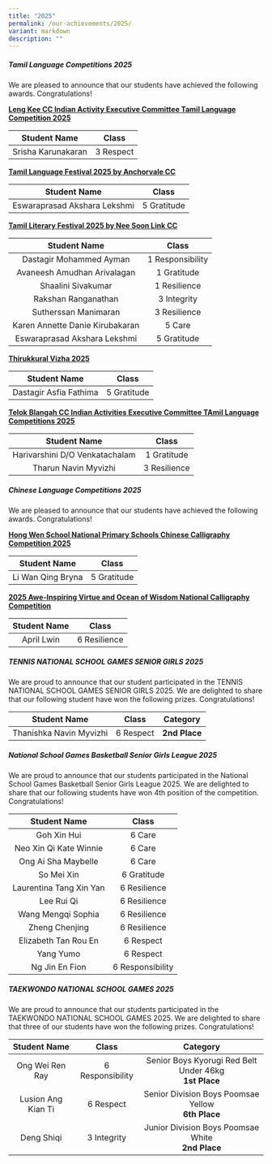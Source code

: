 ```yaml
---
title: "2025"
permalink: /our-achievements/2025/
variant: markdown
description: ""
---
```

##### **Tamil Language Competitions 2025**

We are pleased to announce that our students have achieved the following awards. Congratulations!

**<u>Leng Kee CC Indian Activity Executive Committee Tamil Language Competition 2025</u>**

| Student Name | Class |
| :--------: | :--------: |
| Srisha Karunakaran | 3 Respect |

**<u>Tamil Language Festival 2025 by Anchorvale CC</u>**

| Student Name | Class |
| :--------: | :--------: |
| Eswaraprasad Akshara Lekshmi | 5 Gratitude |

**<u>Tamil Literary Festival 2025 by Nee Soon Link CC</u>**

| Student Name | Class |
| :--------: | :--------: |
| Dastagir Mohammed Ayman | 1 Responsibility |
| Avaneesh Amudhan Arivalagan | 1 Gratitude |
| Shaalini Sivakumar | 1 Resilience |
| Rakshan Ranganathan | 3 Integrity |
| Sutherssan Manimaran | 3 Resilience |
| Karen Annette Danie Kirubakaran | 5 Care |
| Eswaraprasad Akshara Lekshmi | 5 Gratitude |

**<u>Thirukkural Vizha 2025</u>**

| Student Name | Class |
| :--------: | :--------: |
| Dastagir Asfia Fathima | 5 Gratitude |

**<u>Telok Blangah CC Indian Activities Executive Committee TAmil Language Competitions 2025</u>**

| Student Name | Class |
| :--------: | :--------: |
| Harivarshini D/O Venkatachalam | 1 Gratitude |
| Tharun Navin Myvizhi | 3 Resilience |

##### **Chinese Language Competitions 2025**

We are pleased to announce that our students have achieved the following awards. Congratulations!

**<u>Hong Wen School National Primary Schools Chinese Calligraphy Competition 2025</u>**

| Student Name | Class |
| :--------: | :--------: |
| Li Wan Qing Bryna | 5 Gratitude |

**<u>2025 Awe-Inspiring Virtue and Ocean of Wisdom National Calligraphy Competition</u>**

| Student Name | Class |
| :--------: | :--------: |
| April Lwin | 6 Resilience |

##### **TENNIS NATIONAL SCHOOL GAMES SENIOR GIRLS 2025**
We are proud to announce that our student participated in the TENNIS NATIONAL SCHOOL GAMES SENIOR GIRLS 2025. We are delighted to share that our following student have won the following prizes. Congratulations!

| Student Name  | Class | Category |
| :--------: | :--------: | :--------: |
| Thanishka Navin Myvizhi | 6 Respect | **2nd Place** |

##### **National School Games Basketball Senior Girls League 2025**
We are proud to announce that our students participated in the National School Games Basketball Senior Girls League 2025. We are delighted to share that our following students have won 4th position of the competition. Congratulations!

| Student Name  | Class |
| :--------: | :--------: |
| Goh Xin Hui | 6 Care |
| Neo Xin Qi Kate Winnie | 6 Care |
| Ong Ai Sha Maybelle | 6 Care |
| So Mei Xin | 6 Gratitude |
| Laurentina Tang Xin Yan | 6 Resilience |
| Lee Rui Qi | 6 Resilience |
| Wang Mengqi Sophia | 6 Resilience |
| Zheng Chenjing | 6 Resilience |
| Elizabeth Tan Rou En | 6 Respect |
| Yang Yumo | 6 Respect |
| Ng Jin En Fion | 6 Responsibility |

##### **TAEKWONDO NATIONAL SCHOOL GAMES 2025**
We are proud to announce that our students participated in the TAEKWONDO NATIONAL SCHOOL GAMES 2025. We are delighted to share that three of our students have won the following prizes. Congratulations!

| Student Name  | Class | Category |
| :--------: | :--------: | :--------: |
| Ong Wei Ren Ray | 6 Responsibility | Senior Boys Kyorugi Red Belt Under 46kg<br>**1st Place** |
| Lusion Ang Kian Ti | 6 Respect | Senior Division Boys Poomsae Yellow<br>**6th Place** |
| Deng Shiqi | 3 Integrity | Junior Division Boys Poomsae White<br>**2nd Place** |